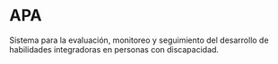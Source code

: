 # APA
Sistema para la evaluación, monitoreo y seguimiento  del desarrollo de habilidades integradoras en personas con discapacidad.
